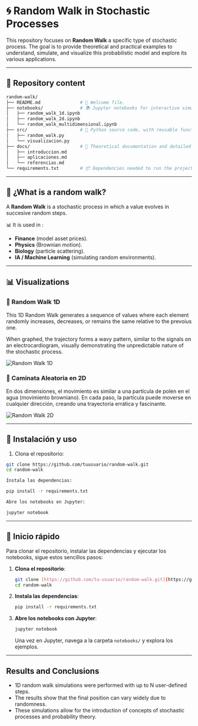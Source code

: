 # 🌀 Random Walk in Stochastic Processes  

This repository focuses on **Random Walk** a specific type of stochastic process.
The goal is to provide theoretical and practical examples to understand, simulate, and visualize this probabilistic model and explore its various applications. 

---

## 📖 Repository content  

```bash
random-walk/
├── README.md               # 📄 Welcome file.
├── notebooks/              # 📚 Jupyter notebooks for interactive simulations.
│   ├── random_walk_1d.ipynb
│   ├── random_walk_2d.ipynb
│   └── random_walk_multidimensional.ipynb
├── src/                    # 🐍 Python source code, with reusable functions.
│   ├── random_walk.py
│   └── visualizacion.py
├── docs/                   # 📝 Theoretical documentation and detailed explanations.
│   ├── introduccion.md
│   ├── aplicaciones.md
│   └── referencias.md
└── requirements.txt        # 📦 Dependencies needed to run the project.
```

---

## 🧮 ¿What is a random walk?  

A **Random Walk** is a stochastic process in which a value evolves in succesive random steps.  

📊 It is used in :  
- **Finance** (model asset prices).  
- **Physics** (Brownian motion).  
- **Biology** (particle scattering).  
- **IA / Machine Learning** (simulating random environments).  

---
## 📊 Visualizations

### 🔹 Random Walk 1D

This 1D Random Walk generates a sequence of values where each element randomly increases, decreases, or remains the same relative to the prevoius one.

When graphed, the trajectory forms a wavy pattern, similar to the signals on an electrocardiogram, visually demonstrating the unpredictable nature of the stochastic process.

![Random Walk 1D](https://upload.wikimedia.org/wikipedia/commons/6/6a/Random_walk_5000.svg)

### 🔹 Caminata Aleatoria en 2D

En dos dimensiones, el movimiento es similar a una partícula de polen en el agua (movimiento browniano). En cada paso, la partícula puede moverse en cualquier dirección, creando una trayectoria errática y fascinante.

![Random Walk 2D](https://upload.wikimedia.org/wikipedia/commons/2/29/RandomWalk_1000.gif)

---

## 🚀 Instalación y uso  

1. Clona el repositorio:  
```bash
git clone https://github.com/tuusuario/random-walk.git
cd random-walk

Instala las dependencias:

pip install -r requirements.txt

Abre los notebooks en Jupyter:

jupyter notebook
```

---

## 🚀 Inicio rápido

Para clonar el repositorio, instalar las dependencias y ejecutar los notebooks, sigue estos sencillos pasos:

1.  **Clona el repositorio**:
    ```bash
    git clone [https://github.com/tu-usuario/random-walk.git](https://github.com/tu-usuario/random-walk.git)
    cd random-walk
    ```

2.  **Instala las dependencias**:
    ```bash
    pip install -r requirements.txt
    ```

3.  **Abre los notebooks con Jupyter**:
    ```bash
    jupyter notebook
    ```
    Una vez en Jupyter, navega a la carpeta `notebooks/` y explora los ejemplos.

---



## Results and Conclusions

- 1D random walk simulations were performed with up to N user-defined steps.
- The results show that the final position can vary widely due to randomness.
- These simulations allow for the introduction of concepts of stochastic processes and probability theory.